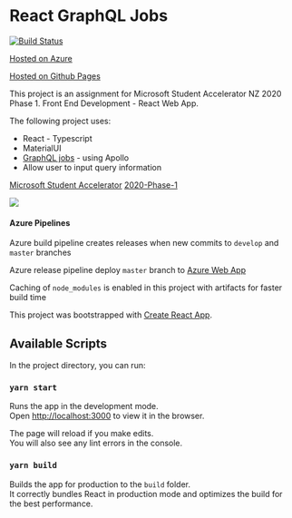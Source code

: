 # React GraphQL Jobs

[![Build Status](https://dev.azure.com/chengzhenyang/React-GraphQL/_apis/build/status/scorpionknifes.React-GraphQL?branchName=master)](https://dev.azure.com/chengzhenyang/React-GraphQL/_build/latest?definitionId=1&branchName=master)

[Hosted on Azure](https://react-graphql.azurewebsites.net/)

[Hosted on Github Pages](http://scorpionknifes.github.io/React-GraphQL)

This project is an assignment for Microsoft Student Accelerator NZ 2020 Phase 1.
Front End Development - React Web App.

The following project uses:
- React - Typescript
- MaterialUI
- [GraphQL jobs](https://api.graphql.jobs/) - using Apollo
- Allow user to input query information

[Microsoft Student Accelerator](http://aka.ms/nzmsawebsite)
[2020-Phase-1](https://github.com/NZMSA/2020-Phase-1)

![](https://scorpionknifes.github.io/React-GraphQL/example.jpg)

#### Azure Pipelines

Azure build pipeline creates releases when new commits to ```develop``` and ```master``` branches

Azure release pipeline deploy ```master``` branch to [Azure Web App](https://react-graphql.azurewebsites.net/)

Caching of ```node_modules``` is enabled in this project with artifacts for faster build time


This project was bootstrapped with [Create React App](https://github.com/facebook/create-react-app).

## Available Scripts

In the project directory, you can run:

### `yarn start`

Runs the app in the development mode.<br />
Open [http://localhost:3000](http://localhost:3000) to view it in the browser.

The page will reload if you make edits.<br />
You will also see any lint errors in the console.

### `yarn build`

Builds the app for production to the `build` folder.<br />
It correctly bundles React in production mode and optimizes the build for the best performance.
